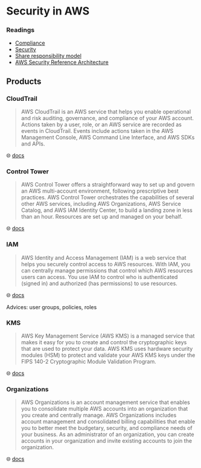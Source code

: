 # Security in AWS

### Readings

* [Compliance](https://aws.amazon.com/compliance/)
* [Security](https://aws.amazon.com/security/)
* [Share responsibility model](https://aws.amazon.com/compliance/shared-responsibility-model/)
* [AWS Security Reference Architecture](https://docs.aws.amazon.com/prescriptive-guidance/latest/security-reference-architecture/welcome.html)

## Products

### CloudTrail

> AWS CloudTrail is an AWS service that helps you enable operational and risk auditing, governance, and compliance of your AWS account. Actions taken by a user, role, or an AWS service are recorded as events in CloudTrail. Events include actions taken in the AWS Management Console, AWS Command Line Interface, and AWS SDKs and APIs.

🌐 [docs](https://docs.aws.amazon.com/awscloudtrail/latest/userguide/cloudtrail-user-guide.html)

### Control Tower

> AWS Control Tower offers a straightforward way to set up and govern an AWS multi-account environment, following prescriptive best practices. AWS Control Tower orchestrates the capabilities of several other AWS services, including AWS Organizations, AWS Service Catalog, and AWS IAM Identity Center, to build a landing zone in less than an hour. Resources are set up and managed on your behalf.

🌐 [docs](https://docs.aws.amazon.com/controltower/latest/userguide/what-is-control-tower.html)

### IAM

> AWS Identity and Access Management (IAM) is a web service that helps you securely control access to AWS resources. With IAM, you can centrally manage permissions that control which AWS resources users can access. You use IAM to control who is authenticated (signed in) and authorized (has permissions) to use resources.

🌐 [docs](https://docs.aws.amazon.com/IAM/latest/UserGuide/introduction.html)

Advices: user groups, policies, roles

### KMS

> AWS Key Management Service (AWS KMS) is a managed service that makes it easy for you to create and control the cryptographic keys that are used to protect your data. AWS KMS uses hardware security modules (HSM) to protect and validate your AWS KMS keys under the FIPS 140-2 Cryptographic Module Validation Program.

🌐 [docs](https://docs.aws.amazon.com/kms/latest/developerguide/overview.html)

### Organizations

> AWS Organizations is an account management service that enables you to consolidate multiple AWS accounts into an organization that you create and centrally manage. AWS Organizations includes account management and consolidated billing capabilities that enable you to better meet the budgetary, security, and compliance needs of your business. As an administrator of an organization, you can create accounts in your organization and invite existing accounts to join the organization.

🌐 [docs](https://docs.aws.amazon.com/organizations/latest/userguide/orgs_introduction.html)
